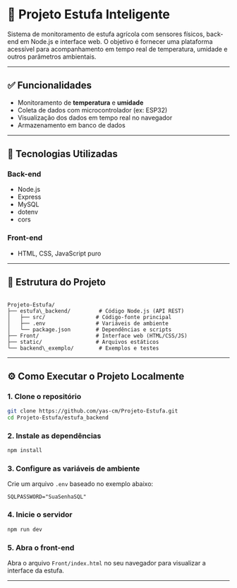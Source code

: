 # 🌱 Projeto Estufa Inteligente

Sistema de monitoramento de estufa agrícola com sensores físicos, back-end em Node.js e interface web. O objetivo é fornecer uma plataforma acessível para acompanhamento em tempo real de temperatura, umidade e outros parâmetros ambientais.

---

## ✅ Funcionalidades

- Monitoramento de **temperatura** e **umidade**
- Coleta de dados com microcontrolador (ex: ESP32)
- Visualização dos dados em tempo real no navegador
- Armazenamento em banco de dados

---

## 🧰 Tecnologias Utilizadas

### Back-end
- Node.js  
- Express  
- MySQL   
- dotenv  
- cors  

### Front-end
- HTML, CSS, JavaScript puro


---

## 📁 Estrutura do Projeto

```

Projeto-Estufa/
├── estufa\_backend/         # Código Node.js (API REST)
│   ├── src/                # Código-fonte principal
│   ├── .env                # Variáveis de ambiente
│   └── package.json        # Dependências e scripts
├── Front/                  # Interface web (HTML/CSS/JS)
├── static/                 # Arquivos estáticos
└── backend\_exemplo/        # Exemplos e testes

````

---

## ⚙️ Como Executar o Projeto Localmente

### 1. Clone o repositório
```bash
git clone https://github.com/yas-cm/Projeto-Estufa.git
cd Projeto-Estufa/estufa_backend
````

### 2. Instale as dependências

```bash
npm install
```

### 3. Configure as variáveis de ambiente

Crie um arquivo `.env` baseado no exemplo abaixo:

```env
SQLPASSWORD="SuaSenhaSQL"
```

### 4. Inicie o servidor

```bash
npm run dev
```

### 5. Abra o front-end

Abra o arquivo `Front/index.html` no seu navegador para visualizar a interface da estufa.

---
